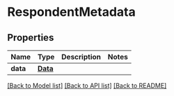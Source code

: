 # RespondentMetadata

## Properties
Name | Type | Description | Notes
------------ | ------------- | ------------- | -------------
**data** | [**Data**](Data.md) |  | 

[[Back to Model list]](../README.md#documentation-for-models) [[Back to API list]](../README.md#documentation-for-api-endpoints) [[Back to README]](../README.md)


